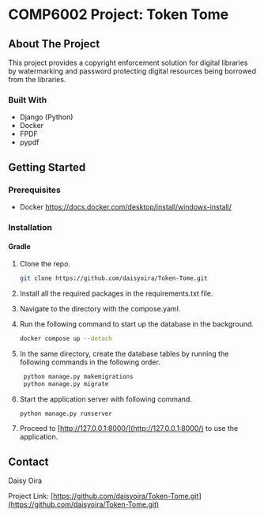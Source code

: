 <!-- Improved compatibility of back to top link: See: https://github.com/othneildrew/Best-README-Template/pull/73 -->
<a name="readme-top"></a>
<!--
*** Thanks for checking out the Best-README-Template. If you have a suggestion
*** that would make this better, please fork the repo and create a pull request
*** or simply open an issue with the tag "enhancement".
*** Don't forget to give the project a star!
*** Thanks again! Now go create something AMAZING! :D
-->

<!-- PROJECT SHIELDS -->
<!--
*** I'm using markdown "reference style" links for readability.
*** Reference links are enclosed in brackets [ ] instead of parentheses ( ).
*** See the bottom of this document for the declaration of the reference variables
*** for contributors-url, forks-url, etc. This is an optional, concise syntax you may use.
*** https://www.markdownguide.org/basic-syntax/#reference-style-links
-->

# COMP6002 Project: Token Tome
<!-- ABOUT THE PROJECT -->
## About The Project

This project provides a copyright enforcement 
solution for digital libraries by watermarking 
and password protecting digital resources being
borrowed from the libraries.


### Built With

* Django (Python)
* Docker
* FPDF
* pypdf


<!-- GETTING STARTED -->
## Getting Started

### Prerequisites

* Docker https://docs.docker.com/desktop/install/windows-install/  


### Installation
#### Gradle

1. Clone the repo.
   ```sh
   git clone https://github.com/daisyoira/Token-Tome.git
   ```
2. Install all the required packages in the requirements.txt
file.

3. Navigate to the directory with the compose.yaml.

4. Run the following command to start up the database
in the background.
   ```sh
   docker compose up --detach
   ```
   
5. In the same directory, create the database tables 
by running the following commands in the following order.
   ```sh
    python manage.py makemigrations
    python manage.py migrate  
   ```
   
6. Start the application server with following command.
   ```sh
   python manage.py runserver
   ```

7. Proceed to [http://127.0.0.1:8000/](http://127.0.0.1:8000/) to use 
the application.

<!-- CONTACT -->
## Contact

Daisy Oira

Project Link: [https://github.com/daisyoira/Token-Tome.git](https://github.com/daisyoira/Token-Tome.git)
